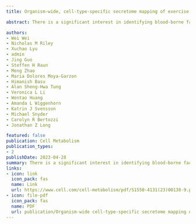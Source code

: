 ```yaml
---
title: Organism-wide, cell-type-specific secretome mapping of exercise training in mice

abstract: There is a significant interest in identifying blood-borne factors that mediate tissue crosstalk and function as molecular effectors of physical activity. Although past studies have focused on an individual molecule or cell type, the organism-wide secretome response to physical activity has not been evaluated. Here, we use a cell-type-specific proteomic approach to generate a 21-cell-type, 10-tissue map of exercise training-regulated secretomes in mice. Our dataset identifies >200 exercise training-regulated cell-type-secreted protein pairs, the majority of which have not been previously reported. Pdgfra-cre-labeled secretomes were the most responsive to exercise training. Finally, we show anti-obesity, anti-diabetic, and exercise performance-enhancing activities for proteoforms of intracellular carboxylesterases whose secretion from the liver is induced by exercise training.

authors:
- Wei Wei
- Nicholas M Riley
- Xuchao Lyu
- admin
- Jing Guo
- Steffen H Raun
- Meng Zhao
- Maria Dolores Moya-Garzon
- Himanish Basu
- Alan Sheng-Hwa Tung
- Veronica L Li
- Wentao Huang
- Amanda L Wiggenhorn
- Katrin J Svensson
- Michael Snyder
- Carolyn R Bertozzi
- Jonathan Z Long

featured: false
publication: Cell Metabolism
publication_types:
- 2
publishDate: 2023-04-28
summary: There is a significant interest in identifying blood-borne factors that mediate tissue crosstalk and function as molecular effectors of physical activity. Although past studies have focused on an individual molecule or cell type, the organism-wide secretome response to physical activity has not been evaluated. Here, we use a cell-type-specific proteomic approach to generate a 21-cell-type, 10-tissue map of exercise training-regulated secretomes in mice. Our dataset identifies >200 exercise training-regulated cell-type-secreted protein pairs, the majority of which have not been previously reported. Pdgfra-cre-labeled secretomes were the most responsive to exercise training. Finally, we show anti-obesity, anti-diabetic, and exercise performance-enhancing activities for proteoforms of intracellular carboxylesterases whose secretion from the liver is induced by exercise training.
links:
- icon: link
  icon_pack: fas
  name: Link
  url: https://www.cell.com/cell-metabolism/pdf/S1550-4131(23)00138-9.pdf
- icon: file-pdf
  icon_pack: fas
  name: PDF
  url: publication/Organism-wide cell-type-specific secretome mapping of exercise training in mice.pdf
---
```

